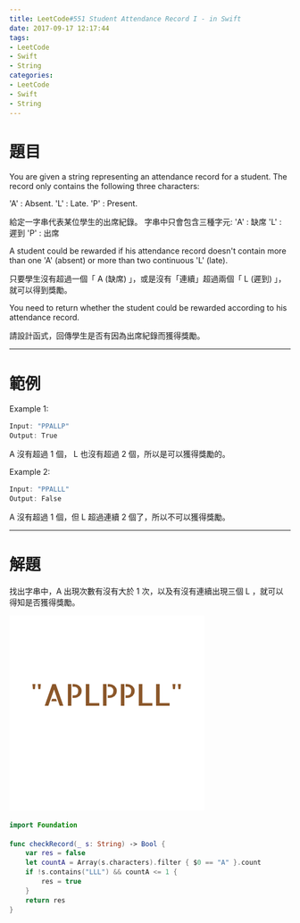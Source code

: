 ```yaml
---
title: LeetCode#551 Student Attendance Record I - in Swift
date: 2017-09-17 12:17:44
tags:
- LeetCode
- Swift
- String
categories:
- LeetCode
- Swift
- String
---
```


# 題目

You are given a string representing an attendance record for a student. The record only contains the following three characters:
 
'A' : Absent.
'L' : Late.
'P' : Present.


給定一字串代表某位學生的出席紀錄。 字串中只會包含三種字元:
'A' : 缺席
'L' : 遲到
'P' : 出席


A student could be rewarded if his attendance record doesn't contain more than one 'A' (absent) or more than two continuous 'L' (late).


只要學生沒有超過一個「 A (缺席) 」，或是沒有「連續」超過兩個「 L (遲到) 」，就可以得到獎勵。


You need to return whether the student could be rewarded according to his attendance record.

請設計函式，回傳學生是否有因為出席紀錄而獲得獎勵。

---

# 範例

Example 1:
``` swift
Input: "PPALLP"
Output: True
```
A 沒有超過 1 個， L 也沒有超過 2 個，所以是可以獲得獎勵的。

Example 2:
``` swift
Input: "PPALLL"
Output: False
```
A 沒有超過 1 個，但 L 超過連續 2 個了，所以不可以獲得獎勵。

---

# 解題

找出字串中，A 出現次數有沒有大於 1 次，以及有沒有連續出現三個 L ，就可以得知是否獲得獎勵。

![](../images/leetcode-551/attendance.gif)

``` swift
import Foundation

func checkRecord(_ s: String) -> Bool {
    var res = false
    let countA = Array(s.characters).filter { $0 == "A" }.count
    if !s.contains("LLL") && countA <= 1 {
        res = true
    }
    return res
}
```

